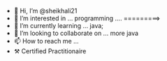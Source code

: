 - 👋 Hi, I’m @sheikhali21
- 👀 I’m interested in ... programming .... =========>
- 🌱 I’m currently learning ... java; 
- 💞️ I’m looking to collaborate on ... more java 
- 📫 How to reach me ... 
- ⚒ Certified Practitionaire 
<!---
sheikhali21/sheikhali21 is a ✨ special ✨ repository because its `README.md` (this file) appears on your GitHub profile.
You can click the Preview link to take a look at your changes.
--->
